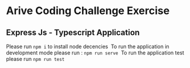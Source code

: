 # Arive Coding Challenge Exercise

## Express Js - Typescript Application

Please run `npm i` to install node decencies&nbsp;
To run the application in development mode please run : `npm run serve`&nbsp;
To run the application test please run `npm run test`
